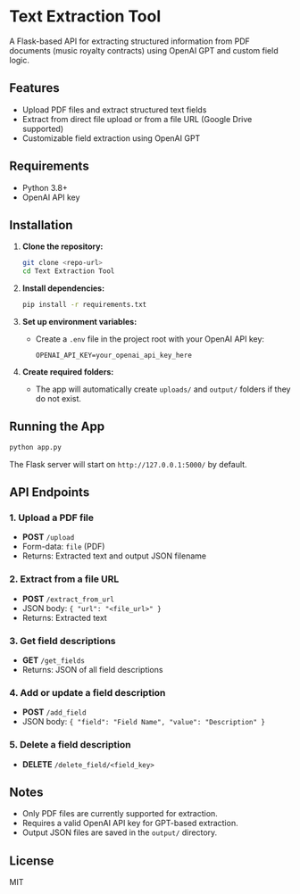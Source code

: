 # Text Extraction Tool

A Flask-based API for extracting structured information from PDF documents (music royalty contracts) using OpenAI GPT and custom field logic.

## Features
- Upload PDF files and extract structured text fields
- Extract from direct file upload or from a file URL (Google Drive supported)
- Customizable field extraction using OpenAI GPT

## Requirements
- Python 3.8+
- OpenAI API key

## Installation

1. **Clone the repository:**
   ```bash
   git clone <repo-url>
   cd Text Extraction Tool
   ```

2. **Install dependencies:**
   ```bash
   pip install -r requirements.txt
   ```

3. **Set up environment variables:**
   - Create a `.env` file in the project root with your OpenAI API key:
     ```env
     OPENAI_API_KEY=your_openai_api_key_here
     ```

4. **Create required folders:**
   - The app will automatically create `uploads/` and `output/` folders if they do not exist.

## Running the App

```bash
python app.py
```

The Flask server will start on `http://127.0.0.1:5000/` by default.

## API Endpoints

### 1. Upload a PDF file
- **POST** `/upload`
- Form-data: `file` (PDF)
- Returns: Extracted text and output JSON filename

### 2. Extract from a file URL
- **POST** `/extract_from_url`
- JSON body: `{ "url": "<file_url>" }`
- Returns: Extracted text

### 3. Get field descriptions
- **GET** `/get_fields`
- Returns: JSON of all field descriptions

### 4. Add or update a field description
- **POST** `/add_field`
- JSON body: `{ "field": "Field Name", "value": "Description" }`

### 5. Delete a field description
- **DELETE** `/delete_field/<field_key>`

## Notes
- Only PDF files are currently supported for extraction.
- Requires a valid OpenAI API key for GPT-based extraction.
- Output JSON files are saved in the `output/` directory.

## License
MIT 